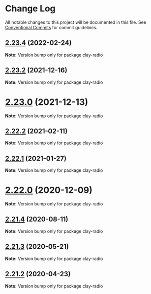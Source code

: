 # Change Log

All notable changes to this project will be documented in this file.
See [Conventional Commits](https://conventionalcommits.org) for commit guidelines.

## [2.23.4](https://github.com/liferay/clay/compare/v2.23.3...v2.23.4) (2022-02-24)

**Note:** Version bump only for package clay-radio





## [2.23.2](https://github.com/liferay/clay/compare/v2.23.1...v2.23.2) (2021-12-16)

**Note:** Version bump only for package clay-radio





# [2.23.0](https://github.com/liferay/clay/tree/master/packages/clay-radio/compare/v2.22.4...v2.23.0) (2021-12-13)

**Note:** Version bump only for package clay-radio





## [2.22.2](https://github.com/liferay/clay/tree/master/packages/clay-radio/compare/v2.22.1...v2.22.2) (2021-02-11)

**Note:** Version bump only for package clay-radio





## [2.22.1](https://github.com/liferay/clay/tree/master/packages/clay-radio/compare/v2.22.0...v2.22.1) (2021-01-27)

**Note:** Version bump only for package clay-radio





# [2.22.0](https://github.com/liferay/clay/tree/master/packages/clay-radio/compare/v2.21.5...v2.22.0) (2020-12-09)

**Note:** Version bump only for package clay-radio





## [2.21.4](https://github.com/liferay/clay/tree/master/packages/clay-radio/compare/v2.21.3...v2.21.4) (2020-08-11)

**Note:** Version bump only for package clay-radio





## [2.21.3](https://github.com/liferay/clay/tree/master/packages/clay-radio/compare/v2.21.2...v2.21.3) (2020-05-21)

**Note:** Version bump only for package clay-radio





## [2.21.2](https://github.com/liferay/clay/tree/master/packages/clay-radio/compare/v2.21.1...v2.21.2) (2020-04-23)

**Note:** Version bump only for package clay-radio
